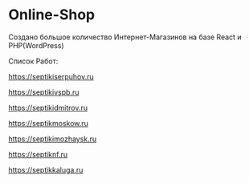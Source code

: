 # Online-Shop
Создано большое количество Интернет-Магазинов на базе React и PHP(WordPress)

Список Работ:

  https://septikiserpuhov.ru

  https://septikivspb.ru

  https://septikidmitrov.ru

  https://septikmoskow.ru

  https://septikimozhaysk.ru

  https://septiknf.ru

  https://septikkaluga.ru

